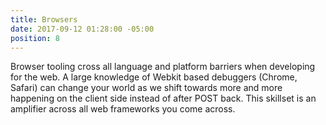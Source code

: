 ```yaml
---
title: Browsers
date: 2017-09-12 01:28:00 -05:00
position: 8
---
```


Browser tooling cross all language and platform barriers when developing for the web.  A large knowledge of Webkit based debuggers (Chrome, Safari) can change your world as we shift towards more and more happening on the client side instead of after POST back. This skillset is an amplifier across all web frameworks you come across.